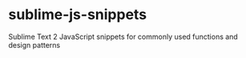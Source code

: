 sublime-js-snippets
===================

Sublime Text 2 JavaScript snippets for commonly used functions and design patterns

